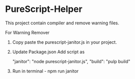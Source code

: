 # PureScript-Helper
This project contain compiler and remove warning files.


For Warning Remover

1. Copy paste the purescript-janitor.js in your project.
2. Update Package.json
  Add script as
      
      "janitor": "node purescript-janitor.js",
      "build": "pulp build"
3. Run in terminal - npm run janitor

